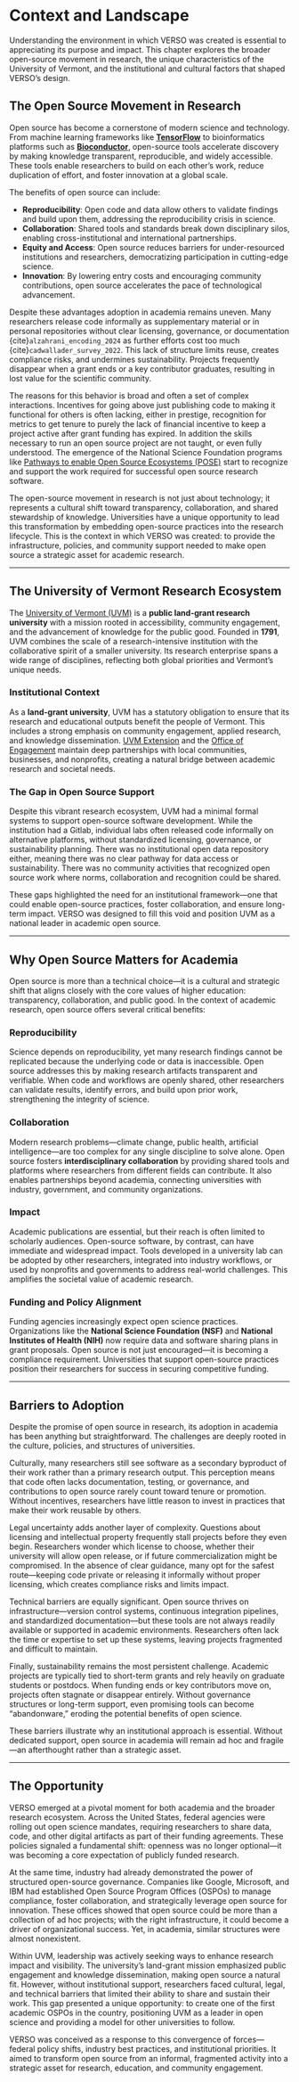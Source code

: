 # Context and Landscape

Understanding the environment in which VERSO was created is essential to appreciating its purpose and impact. This chapter explores the broader open-source movement in research, the unique characteristics of the University of Vermont, and the institutional and cultural factors that shaped VERSO’s design.

## The Open Source Movement in Research

Open source has become a cornerstone of modern science and technology. From machine learning frameworks like [**TensorFlow**](https://www.tensorflow.org/) to bioinformatics platforms such as [**Bioconductor**](https://www.bioconductor.org/), open-source tools accelerate discovery by making knowledge transparent, reproducible, and widely accessible. These tools enable researchers to build on each other’s work, reduce duplication of effort, and foster innovation at a global scale.

The benefits of open source can include:

- **Reproducibility**: Open code and data allow others to validate findings and build upon them, addressing the reproducibility crisis in science.
- **Collaboration**: Shared tools and standards break down disciplinary silos, enabling cross-institutional and international partnerships.
- **Equity and Access**: Open source reduces barriers for under-resourced institutions and researchers, democratizing participation in cutting-edge science.
- **Innovation**: By lowering entry costs and encouraging community contributions, open source accelerates the pace of technological advancement.

Despite these advantages adoption in academia remains uneven. Many researchers release code informally as supplementary material or in personal repositories without clear licensing, governance, or documentation {cite}`alzahrani_encoding_2024` as further efforts cost too much {cite}`cadwallader_survey_2022`. This lack of structure limits reuse, creates compliance risks, and undermines sustainability. Projects frequently disappear when a grant ends or a key contributor graduates, resulting in lost value for the scientific community.

The reasons for this behavior is broad and often a set of complex interactions. Incentives for going above just publishing code to making it functional for others is often lacking, either in prestige, recognition for metrics to get tenure to purely the lack of financial incentive to keep a project active after grant funding has expired. In addition the skills necessary to run an open source project are not taught, or even fully understood. The emergence of the National Science Foundation programs like [Pathways to enable Open Source Ecosystems (POSE)](https://www.nsf.gov/funding/opportunities/pose-pathways-enable-open-source-ecosystems) start to recognize and support the work required for successful open source research software.

The open-source movement in research is not just about technology; it represents a cultural shift toward transparency, collaboration, and shared stewardship of knowledge. Universities have a unique opportunity to lead this transformation by embedding open-source practices into the research lifecycle. This is the context in which VERSO was created: to provide the infrastructure, policies, and community support needed to make open source a strategic asset for academic research.

---

##  The University of Vermont Research Ecosystem

The [University of Vermont (UVM)](https://www.uvm.edu/) is a **public land-grant research university** with a mission rooted in accessibility, community engagement, and the advancement of knowledge for the public good. Founded in **1791**, UVM combines the scale of a research-intensive institution with the collaborative spirit of a smaller university. Its research enterprise spans a wide range of disciplines, reflecting both global priorities and Vermont’s unique needs.

### Institutional Context
As a **land-grant university**, UVM has a statutory obligation to ensure that its research and educational outputs benefit the people of Vermont. This includes a strong emphasis on community engagement, applied research, and knowledge dissemination. [UVM Extension](https://www.uvm.edu/extension) and the [Office of Engagement](https://www.uvm.edu/engagement) maintain deep partnerships with local communities, businesses, and nonprofits, creating a natural bridge between academic research and societal needs.

### The Gap in Open Source Support
Despite this vibrant research ecosystem, UVM had a minimal formal systems to support open-source software development. While the institution had a Gitlab, individual labs often released code informally on alternative platforms, without standardized licensing, governance, or sustainability planning. There was no institutional open data repository either, meaning there was no clear pathway for data access or sustainability. There was no community activities that recognized open source work where norms, collaboration and recognition could be shared.

These gaps highlighted the need for an institutional framework—one that could enable open-source practices, foster collaboration, and ensure long-term impact. VERSO was designed to fill this void and position UVM as a national leader in academic open source.

---

## Why Open Source Matters for Academia

Open source is more than a technical choice—it is a cultural and strategic shift that aligns closely with the core values of higher education: transparency, collaboration, and public good. In the context of academic research, open source offers several critical benefits:

### Reproducibility
Science depends on reproducibility, yet many research findings cannot be replicated because the underlying code or data is inaccessible. Open source addresses this by making research artifacts transparent and verifiable. When code and workflows are openly shared, other researchers can validate results, identify errors, and build upon prior work, strengthening the integrity of science.

### Collaboration
Modern research problems—climate change, public health, artificial intelligence—are too complex for any single discipline to solve alone. Open source fosters **interdisciplinary collaboration** by providing shared tools and platforms where researchers from different fields can contribute. It also enables partnerships beyond academia, connecting universities with industry, government, and community organizations.

### Impact
Academic publications are essential, but their reach is often limited to scholarly audiences. Open-source software, by contrast, can have immediate and widespread impact. Tools developed in a university lab can be adopted by other researchers, integrated into industry workflows, or used by nonprofits and governments to address real-world challenges. This amplifies the societal value of academic research.

### Funding and Policy Alignment
Funding agencies increasingly expect open science practices. Organizations like the **National Science Foundation (NSF)** and **National Institutes of Health (NIH)** now require data and software sharing plans in grant proposals. Open source is not just encouraged—it is becoming a compliance requirement. Universities that support open-source practices position their researchers for success in securing competitive funding.

---

## Barriers to Adoption

Despite the promise of open source in research, its adoption in academia has been anything but straightforward. The challenges are deeply rooted in the culture, policies, and structures of universities.

Culturally, many researchers still see software as a secondary byproduct of their work rather than a primary research output. This perception means that code often lacks documentation, testing, or governance, and contributions to open source rarely count toward tenure or promotion. Without incentives, researchers have little reason to invest in practices that make their work reusable by others.

Legal uncertainty adds another layer of complexity. Questions about licensing and intellectual property frequently stall projects before they even begin. Researchers wonder which license to choose, whether their university will allow open release, or if future commercialization might be compromised. In the absence of clear guidance, many opt for the safest route—keeping code private or releasing it informally without proper licensing, which creates compliance risks and limits impact.

Technical barriers are equally significant. Open source thrives on infrastructure—version control systems, continuous integration pipelines, and standardized documentation—but these tools are not always readily available or supported in academic environments. Researchers often lack the time or expertise to set up these systems, leaving projects fragmented and difficult to maintain.

Finally, sustainability remains the most persistent challenge. Academic projects are typically tied to short-term grants and rely heavily on graduate students or postdocs. When funding ends or key contributors move on, projects often stagnate or disappear entirely. Without governance structures or long-term support, even promising tools can become “abandonware,” eroding the potential benefits of open science.

These barriers illustrate why an institutional approach is essential. Without dedicated support, open source in academia will remain ad hoc and fragile—an afterthought rather than a strategic asset.

---

## The Opportunity

VERSO emerged at a pivotal moment for both academia and the broader research ecosystem. Across the United States, federal agencies were rolling out open science mandates, requiring researchers to share data, code, and other digital artifacts as part of their funding agreements. These policies signaled a fundamental shift: openness was no longer optional—it was becoming a core expectation of publicly funded research.

At the same time, industry had already demonstrated the power of structured open-source governance. Companies like Google, Microsoft, and IBM had established Open Source Program Offices (OSPOs) to manage compliance, foster collaboration, and strategically leverage open source for innovation. These offices showed that open source could be more than a collection of ad hoc projects; with the right infrastructure, it could become a driver of organizational success. Yet, in academia, similar structures were almost nonexistent.

Within UVM, leadership was actively seeking ways to enhance research impact and visibility. The university’s land-grant mission emphasized public engagement and knowledge dissemination, making open source a natural fit. However, without institutional support, researchers faced cultural, legal, and technical barriers that limited their ability to share and sustain their work. This gap presented a unique opportunity: to create one of the first academic OSPOs in the country, positioning UVM as a leader in open science and providing a model for other universities to follow.

VERSO was conceived as a response to this convergence of forces—federal policy shifts, industry best practices, and institutional priorities. It aimed to transform open source from an informal, fragmented activity into a strategic asset for research, education, and community engagement.
